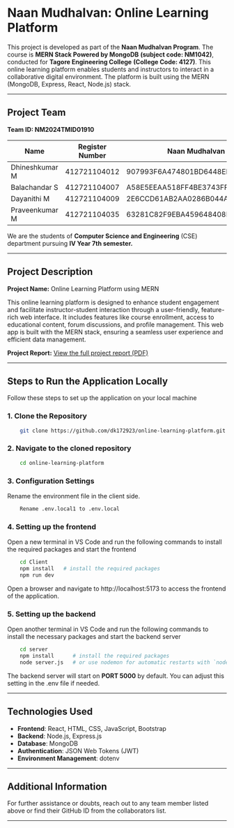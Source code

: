 # Naan Mudhalvan: Online Learning Platform

This project is developed as part of the **Naan Mudhalvan Program**. The course is **MERN Stack Powered by MongoDB** **(subject code: NM1042)**, conducted for **Tagore Engineering College** **(College Code: 4127)**. This online learning platform enables students and instructors to interact in a collaborative digital environment. The platform is built using the MERN (MongoDB, Express, React, Node.js) stack.

---

## Project Team

<!-- | Name             | Register Number | Departemnt and Class    |Naan Mudhalvan ID                          |
|------------------|-----------------|-------------------------|-------------------------------------------|
| Dhineshkumar M   | 412721104012    | B.E CSE IV Year 7th Sem | 907993F6A474801BD6448EB4374621E5          |
| Balachandar S    | 412721104007    | B.E CSE IV Year 7th Sem | A58E5EEAA518FF4BE3743FF4DEA696D0          |
| Dayanithi M      | 412721104009    | B.E CSE IV Year 7th Sem | 2E6CCD61AB2AA0286B044A5C1C459B47          |
| Praveenkumar M   | 412721104035    | B.E CSE IV Year 7th Sem | 63281C82F9EBA459648408F0CF6E29E9          | -->

****Team ID: NM2024TMID01910****

| Name             | Register Number | Naan Mudhalvan ID                         |
|------------------|-----------------|-------------------------------------------|
| Dhineshkumar M   | 412721104012    | 907993F6A474801BD6448EB4374621E5          |
| Balachandar S    | 412721104007    | A58E5EEAA518FF4BE3743FF4DEA696D0          |
| Dayanithi M      | 412721104009    | 2E6CCD61AB2AA0286B044A5C1C459B47          |
| Praveenkumar M   | 412721104035    | 63281C82F9EBA459648408F0CF6E29E9          |

We are the students of **Computer Science and Engineering** (CSE) department pursuing **IV Year 7th semester.**

---


## Project Description

**Project Name:** Online Learning Platform using MERN

This online learning platform is designed to enhance student engagement and facilitate instructor-student interaction through a user-friendly, feature-rich web interface. It includes features like course enrollment, access to educational content, forum discussions, and profile management. This web app is built with the MERN stack, ensuring a seamless user experience and efficient data management.


**Project Report:** [View the full project report (PDF)](./Online%20Learning%20Platform%20using%20MERN%20-%20Report.pdf)


---

## Steps to Run the Application Locally

Follow these steps to set up the application on your local machine

### 1. Clone the Repository

```bash
    git clone https://github.com/dk172923/online-learning-platform.git
```

### 2. Navigate to the cloned repository

```bash 
    cd online-learning-platform
```

### 3. Configuration Settings
Rename the environment file in the client side.
```bash
    Rename .env.local1 to .env.local
```

### 4. Setting up the frontend
Open a new terminal in VS Code and run the following commands to install the required packages and start the frontend

```bash
    cd Client
    npm install   # install the required packages
    npm run dev
```
Open a browser and navigate to http://localhost:5173 to access the frontend of the application.

### 5. Setting up the backend
Open another terminal in VS Code and run the following commands to install the necessary packages and start the backend server

```bash 
    cd server
    npm install      # install the required packages
    node server.js   # or use nodemon for automatic restarts with `nodemon server.js`
```
The backend server will start on **PORT 5000** by default. You can adjust this setting in the .env file if needed.

---

## Technologies Used

- **Frontend**: React, HTML, CSS, JavaScript, Bootstrap
- **Backend**: Node.js, Express.js
- **Database**: MongoDB
- **Authentication**: JSON Web Tokens (JWT)
- **Environment Management**: dotenv

---

## Additional Information

For further assistance or doubts, reach out to any team member listed above or find their GitHub ID from the collaborators list.

---
